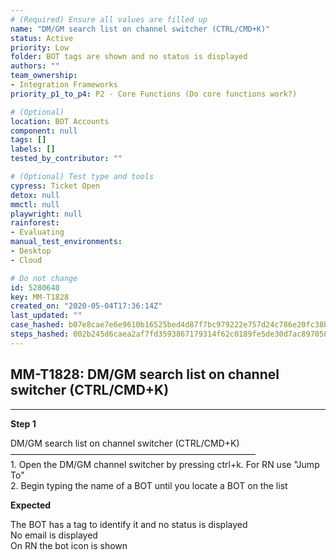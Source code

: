 ```yaml
---
# (Required) Ensure all values are filled up
name: "DM/GM search list on channel switcher (CTRL/CMD+K)"
status: Active
priority: Low
folder: BOT tags are shown and no status is displayed
authors: ""
team_ownership: 
- Integration Frameworks
priority_p1_to_p4: P2 - Core Functions (Do core functions work?)

# (Optional)
location: BOT Accounts
component: null
tags: []
labels: []
tested_by_contributor: ""

# (Optional) Test type and tools
cypress: Ticket Open
detox: null
mmctl: null
playwright: null
rainforest: 
- Evaluating
manual_test_environments:
- Desktop
- Cloud

# Do not change
id: 5280640
key: MM-T1828
created_on: "2020-05-04T17:36:14Z"
last_updated: ""
case_hashed: b07e8cae7e6e9610b16525bed4d87f7bc979222e757d24c786e20fc38b259e1c4da7399a55250b4cdeb73cf175324a67
steps_hashed: 002b245d6caea2af7fd3593867179314f62c0189fe5de30d7ac8970588f1279286f4374bdb97e9e71430b3a325d58453
---
```


<!-- (Auto-generated) Based on frontmatter's "key" and "name" -->

## MM-T1828: DM/GM search list on channel switcher (CTRL/CMD+K)

---

**Step 1**

DM/GM search list on channel switcher (CTRL/CMD+K)\
————————————————————————————\
1\. Open the DM/GM channel switcher by pressing ctrl+k. For RN use "Jump To"\
2\. Begin typing the name of a BOT until you locate a BOT on the list

**Expected**

The BOT has a tag to identify it and no status is displayed\
No email is displayed\
On RN the bot icon is shown
